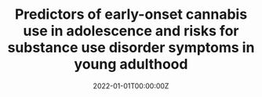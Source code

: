---
title: "Predictors of early-onset cannabis use in adolescence and risks for substance use disorder symptoms in young adulthood"
authors:
- Gabriel J. Merrin
- Bonnie J. Leadbeater
- Carla M. B. Sturgess
- Megan E. Ames
- Kara Thompson
date: "2022-01-01T00:00:00Z"
doi: "10.1177/00220426211049356"

# Schedule page publish date (NOT publication's date).
publishDate: "2022-01-01T00:00:00Z"

# Publication type.
publication_types: ["2"]

# Publication name and optional abbreviated publication name.
publication: "*Journal of Drug Issues*"
publication_short: ""

abstract: ""

summary: ""

tags:
- Adolescent Development
- Prevention Science
- Substance Use

featured: false

# Links (optional).
url_pdf: 
url_code: ''
url_dataset: ''
url_poster: ''
url_project: ''
url_slides: ''
url_source: ''
url_video: ''

# Featured image
image:
  caption: ''
  focal_point: ""
  preview_only: false

# Associated Projects (optional).
projects: []

# Slides (optional).
slides: ""
---